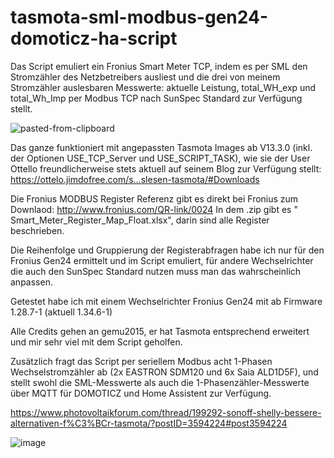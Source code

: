# tasmota-sml-modbus-gen24-domoticz-ha-script

Das Script emuliert ein Fronius Smart Meter TCP, indem es per SML den Stromzähler des Netzbetreibers ausliest und die drei von meinem Stromzähler auslesbaren Messwerte: aktuelle Leistung, total_WH_exp und total_Wh_Imp per Modbus TCP nach SunSpec Standard zur Verfügung stellt.

![pasted-from-clipboard](https://github.com/user-attachments/assets/5423f0b8-385f-4604-bcb6-16871295c6d1)

Das ganze funktioniert mit angepassten Tasmota Images ab V13.3.0 (inkl. der Optionen USE_TCP_Server und USE_SCRIPT_TASK), wie sie der User Ottello freundlicherweise stets aktuell auf seinem Blog zur Verfügung stellt: https://ottelo.jimdofree.com/s…slesen-tasmota/#Downloads


Die Fronius MODBUS Register Referenz gibt es direkt bei Fronius zum Downlaod: http://www.fronius.com/QR-link/0024
In dem .zip gibt es " Smart_Meter_Register_Map_Float.xlsx", darin sind alle Register beschrieben.

Die Reihenfolge und Gruppierung der Registerabfragen habe ich nur für den Fronius Gen24 ermittelt und im Script emuliert, für andere Wechselrichter die auch den SunSpec Standard nutzen muss man das wahrscheinlich anpassen.

Getestet habe ich mit einem Wechselrichter Fronius Gen24 mit ab Firmware 1.28.7-1 (aktuell 1.34.6-1)

Alle Credits gehen an gemu2015, er hat Tasmota entsprechend erweitert und mir sehr viel mit dem Script geholfen.

Zusätzlich fragt das Script per seriellem Modbus acht 1-Phasen Wechselstromzähler ab (2x EASTRON SDM120 und 6x Saia ALD1D5F), und stellt swohl die SML-Messwerte als auch die 1-Phasenzähler-Messwerte über MQTT für DOMOTICZ und Home Assistent zur Verfügung.

https://www.photovoltaikforum.com/thread/199292-sonoff-shelly-bessere-alternativen-f%C3%BCr-tasmota/?postID=3594224#post3594224


![image](https://github.com/user-attachments/assets/b25b3cf9-0b36-4861-a245-1132eacefd40)
